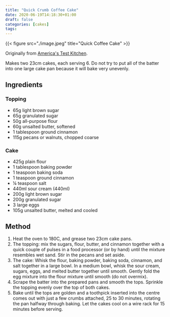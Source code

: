 ```yaml
---
title: "Quick Crumb Coffee Cake"
date: 2020-06-19T14:18:30+01:00
draft: false
categories: [cakes]
tags: 
---
```


{{< figure src="./image.jpeg" title="Quick Coffee Cake" >}}

Originally from [America's Test Kitchen](https://atkfamily.com/recipes/easy-coffee-cake/).

Makes two 23cm cakes, each serving 6. Do not try to put all of the batter into one large cake pan because it will bake very unevenly.

## Ingredients

### Topping

- 65g light brown sugar
- 65g granulated sugar
- 50g all-purpose flour
- 60g unsalted butter, softened 
- 1 tablespoon ground cinnamon
- 115g pecans or walnuts, chopped coarse

### Cake

- 425g plain flour
- 1 tablespoon baking powder
- 1 teaspoon baking soda
- 1 teaspoon ground cinnamon
- ¼ teaspoon salt
- 440ml sour cream (440ml)
- 200g light brown sugar
- 200g granulated sugar
- 3 large eggs
- 105g unsalted butter, melted and cooled

## Method

1. Heat the oven to 180C, and grease two 23cm cake pans.
2. The topping: mix the sugars, flour, butter, and cinnamon together with a quick couple of pulses in a food processor (or by hand) until the mixture resembles wet sand. Stir in the pecans and set aside.
3. The cake: Whisk the flour, baking powder, baking soda, cinnamon, and salt together in a large bowl. In a medium bowl, whisk the sour cream, sugars, eggs, and melted butter together until smooth. Gently fold the egg mixture into the flour mixture until smooth (do not overmix).
4. Scrape the batter into the prepared pans and smooth the tops. Sprinkle the topping evenly over the top of both cakes.
5. Bake until the tops are golden and a toothpick inserted into the centre comes out with just a few crumbs attached, 25 to 30 minutes, rotating the pan halfway through baking. Let the cakes cool on a wire rack for 15 minutes before serving.  
